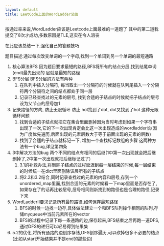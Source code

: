 ```yaml
---
layout: default
title: LeetCode上面的WordLadder总结
---
```

按通过率来说,WordLadder应该是Leetcode上面最难的一道题了
其中的第二道我提交了8次才成功,多数原因是TLE,这实在令人沮丧

在此应该总结一下,强化自己的答题技巧

题目描述:通过每次改变单词的一个字母,找到一个单词到另一个单词的最短通路

1. 核心算法BFS
    因为题目要求最短的路径,BFS将所有的结点分层,找到结尾单词(end)最先出现的
    层就是最短的路径
2. BFS分层
    BFS分层的方法有两种
    1. 在队列中插入分隔符, 每当取出一个分隔符的时候就在队列尾插入一个分隔符两个分隔符之间的结点都处于同一层
    2. 记录已经查找过的元素的层号, 找到合适的子结点的时候就把子结点的层号设为父节点的层号加1
3. 记录路径的方向, 防止无限循环
    防止 hot找到了dot, dot又找到了hot 这种无限循环问题
    1. 找到合适的子结点就把它在集合里面删掉因为当时考虑到如果一个字符串出现了一次,它的下一次出现肯定会比这一次出现造成的wordladder长(因为广度优先遍历,后面出现的元素层数大于等于前面出现的元素的层数)
    2. 找到了合适的子结点就标记一下, 增加一个查找标记数组的步骤
    这两种方法有一个bug,详见第四条
4. 3中解决方法的bug 两个不同的结点有相同的后继(1中第一次出现就会把后继删掉了,2中第一次出现就把后继标记过了)
    1. 3.1的补救办法,将删除子结点的过程延迟到每一层结束的时候,每一层结束的时候统一在dict里面删除该层所有的子结点
    2. 将2.2和3.2结合,同时记录查找过的元素的内容和层号,存到一个unordered_map里面,找到合适的元素的时候看一下map里面是否存在了,如果存在了的话再比较层号,层号相同则新找到的路径也是合理的路径,记录下来
5. WordLadderII要求记录所有最短路径,如何保存最短路径
    1. BFS的时候一边找一边存,具体做法建立一个和BFS队列操作相同的队列,存储myqueue中当前元素所在的vector
    2. BFS的过程中记录下每一条通路的边,保存起来,BFS结束之后再跑一遍DFS,通过DFS的递归可以轻易得到结果集
6. 5.2的优化,将所有通路的边倒序存储,DFS倒序遍历,可以砍掉很多不必要的结点(比如从start开始结果并不是end的那些边)
